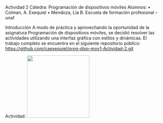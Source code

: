 Actividad 2
Cátedra: Programación de dispositivos móviles
Alumnos: 
•	Colman, A. Exequiel
•	Mendoza, Lía B.
Escuela de formación profesional – unaf

Introducción
A modo de práctica y aprovechando la oportunidad de la asignatura Programación de dispositivos móviles, se decidió resolver las actividades utilizando una interfaz gráfica con estilos y dinámicas.
El trabajo completo se encuentra en el siguiente repositorio público:
https://github.com/caexequiel/prog-disp-mov1-Actividad-2.git

Actividad:
<img src="[https://lh3.googleusercontent.com/drive-storage/APZSt_fzfulbhw_Sjb2zsIbFnHvkH_1PcjT8RrtWAKMAuR9jBnQcxywB9zeOu-C-48D9gip6PJmB7w5KyhvLuSeurfIAJa6EJ_L-CggK-z8-Bw=w1920-h970]"  height="200">

